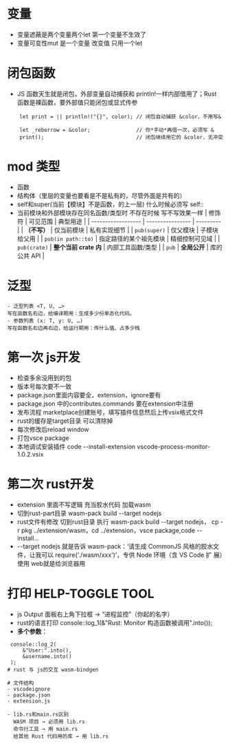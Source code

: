 # 变量
- 变量遮蔽是两个变量两个let 第一个变量不生效了  
- 变量可变性mut 是一个变量 改变值 只用一个let

# 闭包函数
- JS 函数天生就是闭包，外部变量自动捕获和 println!一样内部借用了；Rust 函数是裸函数，要外部值只能闭包或显式传参
```
    let print = || println!("{}", color); // 闭包自动捕获 &color，不用写&

    let _reborrow = &color;               // 你*手动*再借一次，必须写 &
    print();                              // 闭包继续用它的 &color，无冲突
```

# mod 类型
 - 函数
 - 结构体（里层的变量也要看是不是私有的，尽管外面是共有的）
 - self和super(当前【模块】不是函数，的上一层)
 什么时候必须写 self::
 - 当前模块和外部模块存在同名函数/类型时 不存在时候 写不写效果一样
| 修饰符                | 可见范围             | 典型用途      |
| ------------------ | ---------------- | --------- |
| **（不写）**           | 仅当前模块            | 私有实现细节    |
| `pub(super)`       | 仅父模块             | 子模块给父用    |
| `pub(in path::to)` | 指定路径的某个祖先模块      | 精细控制可见域   |
| `pub(crate)`       | **整个当前 crate 内** | 内部工具函数/类型 |
| `pub`              | **全局公开**         | 库的公共 API  |


# 泛型
    - 泛型列表 <T, U, …>
    写在函数名右边，给编译期用：生成多少份单态化代码。
    - 参数列表 (x: T, y: U, …)
    写在函数名右边再右边，给运行期用：传什么值、占多少栈











# 第一次 js开发
- 检查多余没用到的包
- 版本号每次要不一致
- package.json里面内容要全，extension，ignore要有
- package.json 中的contributes.commands 要在extension中注册
- 发布流程 marketplace创建账号，填写插件信息然后上传vsix格式文件
- rust的缓存是target目录 可以清除掉
- 每次修改后reload window
- 打包vsce package 
- 本地调试安装插件 code --install-extension vscode-process-monitor-1.0.2.vsix

# 第二次 rust开发 
 - extension 里面不写逻辑 充当胶水代码 加载wasm
 - 切到rust-part目录  wasm-pack build --target nodejs 
 - rust文件有修改 切到rust目录 执行 wasm-pack build --target nodejs， cp -r pkg ../extension/wasm，cd ../extension，vsce package,code --install...
 - --target nodejs 就是告诉 wasm-pack：‘请生成 CommonJS 风格的胶水文件，让我可以 require('./wasm/xxx')’，专供 Node 环境（含 VS Code 扩 展）使用  web就是给浏览器用




# 打印 HELP-TOGGLE TOOL
  - js Output 面板右上角下拉框 → “进程监控”（你起的名字）
  - rust的语言打印 console::log_1(&"Rust: Monitor 构造函数被调用".into()); 
  - **多个参数**：
  ```
   console::log_2(
       &"User:".into(),
       &username.into()
   );
# rust 与 js的交互 wasm-bindgen

# 文件结构
 - vscodeignore
 - package.json
 - extension.js

- lib.rs和main.rs区别
    WASM 项目 → 必须用 lib.rs
    命令行工具 → 用 main.rs
    给其他 Rust 代码用的库 → 用 lib.rs
